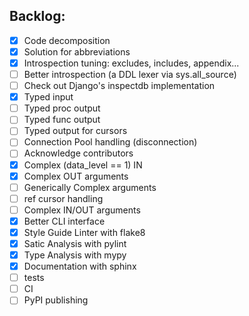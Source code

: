 ## Backlog:
- [x] Code decomposition
- [x] Solution for abbreviations
- [x] Introspection tuning: excludes, includes, appendix...
- [ ] Better introspection (a DDL lexer via sys.all_source)
- [ ] Check out Django's inspectdb implementation
- [x] Typed input
- [ ] Typed proc output
- [ ] Typed func output
- [ ] Typed output for cursors
- [ ] Connection Pool handling (disconnection)
- [ ] Acknowledge contributors
- [x] Complex (data_level == 1) IN
- [x] Complex OUT arguments
- [ ] Generically Complex arguments
- [ ] ref cursor handling
- [ ] Complex IN/OUT arguments
- [x] Better CLI interface
- [x] Style Guide Linter with flake8
- [x] Satic Analysis with pylint
- [x] Type Analysis with mypy
- [x] Documentation with sphinx
- [ ] tests
- [ ] CI
- [ ] PyPI publishing
